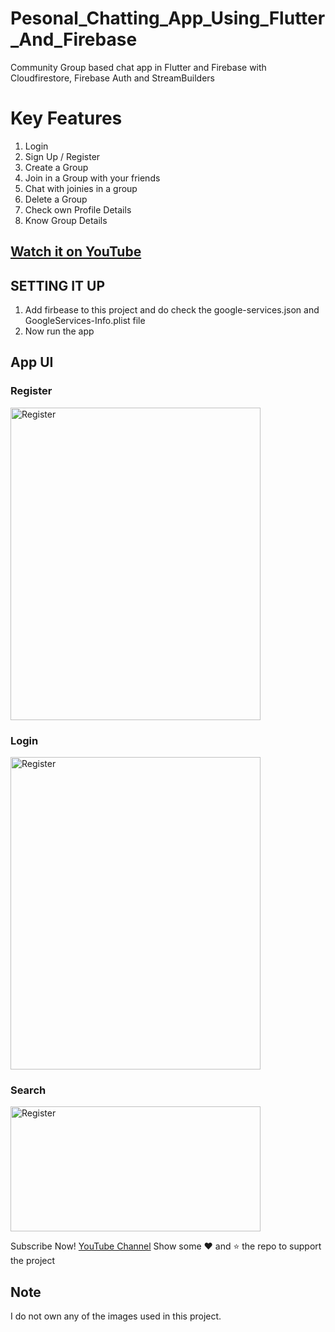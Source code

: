 # Pesonal_Chatting_App_Using_Flutter_And_Firebase
Community Group based chat app in Flutter and Firebase with Cloudfirestore, Firebase Auth and StreamBuilders

# Key Features
1. Login
2. Sign Up / Register
3. Create a Group
4. Join in a Group with your friends
5. Chat with joinies in a group
6. Delete a Group
7. Check own Profile Details
8. Know Group Details 

## [Watch it on YouTube](https://youtube.com/)
 
 ## SETTING IT UP
 1. Add firbease to this project and do check the google-services.json and GoogleServices-Info.plist file
 2. Now run the app
 
## App UI

### Register
<img src="http://techyvishwajeet.com/wp-content/uploads/2023/02/register.jpg" height="500" width="400" alt="Register"><br>
### Login
<img src="http://techyvishwajeet.com/wp-content/uploads/2023/02/login.jpg" height="500" width="400" alt="Register"><br>
### Search
<img src="http://techyvishwajeet.com/wp-content/uploads/2023/02/search.jpg" height="200" width="400" alt="Register"><br>
 
Subscribe Now! <a href="https://youtube.com/">YouTube Channel</a>
Show some :heart: and :star: the repo to support the project
 

## Note
 I do not own any of the images used in this project.

